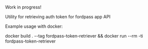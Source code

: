 Work in progress!

Utility for retrieving auth token for fordpass app API

Example usage with docker:

docker build . --tag fordpass-token-retriever && docker run --rm -ti fordpass-token-retriever